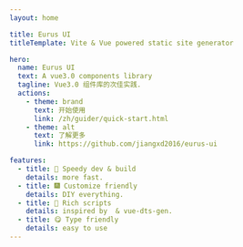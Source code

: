 ```yaml
---
layout: home

title: Eurus UI
titleTemplate: Vite & Vue powered static site generator

hero:
  name: Eurus UI
  text: A vue3.0 components library
  tagline: Vue3.0 组件库的次佳实践.
  actions:
    - theme: brand
      text: 开始使用
      link: /zh/guider/quick-start.html
    - theme: alt
      text: 了解更多
      link: https://github.com/jiangxd2016/eurus-ui

features:
  - title: 🌈 Speedy dev & build
    details: more fast.
  - title: 🎆 Customize friendly
    details: DIY everything.
  - title: 🍭 Rich scripts
    details: inspired by  & vue-dts-gen.
  - title: 😋 Type friendly
    details: easy to use
---
```

